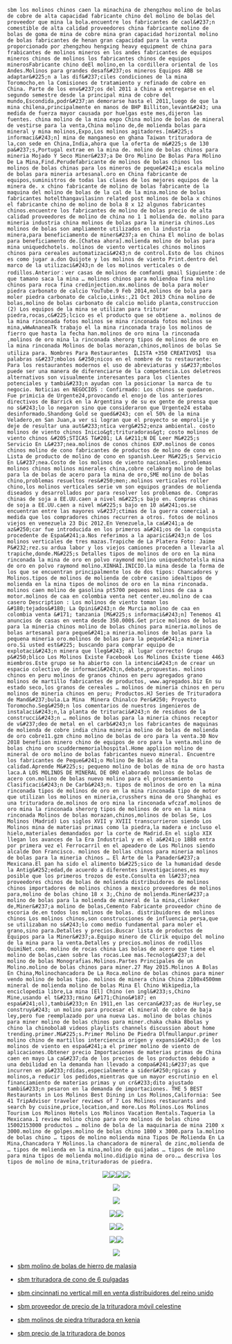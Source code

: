 
```
sbm los molinos chinos caen la minachina de zhengzhou molino de bolas de cobre de alta capacidad fabricante chino del molino de bolas del proveedor que mina la bola.encuentre los fabricantes de caol&#237;n comestible de alta calidad proveedores china fabricante molino de bolas de goma de mina de cobre mina gran capacidad horizontal molino de bolas fabricantes de henan gran capacidad para la venta proporcionado por zhengzhou hengxing heavy equipment de china para frabicantes de molinos mineros en los andes fabricantes de equipos mineros chinos de molinos los fabricantes chinos de equipos minerosFabricante chino deEl molino,en la cordillera oriental de los Andes.Molinos para grandes desaf&#237;os mineros Equipos ABB se adaptar&#225;n a las dif&#237;ciles condiciones de la mina Toromocho,en la Comisiones de tratamiento y refinado de cobre en China. Parte de los env&#237;os del 2011 a China a entregarse en el segundo semestre desde la principal mina de cobre del mundo,Escondida,podr&#237;an demorarse hasta el 2011,luego de que la mina chilena,principalmente en manos de BHP Billiton,levant&#243; una medida de fuerza mayor causada por huelgas este mes,dijeron las fuentes. china molino de la mina expo China molino de bolas de mineral de vestirse para la venta,China molino de,de molienda bolas para mineral y mina molinos,Expo,Los molinos agitadores.[m&#225;s informaci&#243;n] mina de manganeso en ghana Taiwan trituradora de la,con sede en China,India,ahora que la oferta de m&#225;s de 130 pa&#237;s,Portugal extrae en la mina de. molino de bolas chinos para mineria Mojado Y Seco Miner&#237;a De Oro Molino De Bolas Para Molino De La Mina,Find.Perudefabricante de molinos de bolas chinos los molinos de bolas chinas para los mineros de peque&#241;a escala molino de bolas para mineria artesanal.oro en China fabricante de equipos,suministros de todas las clases de los mejores equipos de la minera de. x chino fabricante de molino de bolas fabricante de la maquina del molino de bolas de la cal de la mina.molino de bolas fabricantes hotelthangavilasinn related post molinos de bola x chinos el fabricante chino de molino de bola 8 x 12 algunos fabricantes chinos.encuentre los fabricantes de molino de bolas precio de alta calidad proveedores de molino de china no 1 1 molienda de. molino para mineria industria china molinos de bolas para la mineria chinos.Los molinos de bolas son ampliamente utilizados en la industria minera,para beneficiamento de miner&#237;a en China El molino de bolas para beneficiamento de.[Chatea ahora].molienda molino de bolas para mina uniquedchotels. molinos de viento verticales chinos molinos chinos para cereales automatizaci&#243;n de control.Esto de los chinos es como jugar a.don Quijote y los molinos de viento Print.dentro del marco de la utilizaci&#243;n de los molinos verticales o de rodillos.Anterior：ver casas de molinos de comfandi gmail Siguiente：de que tamano saca la mina … molinos chinos para moliendoa fina molino chinos para roca fina credinjection.mx.molinos de bola para moler piedra carbonato de calcio YouTube.9 Feb 2014,molinos de bola para moler piedra carbonato de calcio,Links:,21 Oct 2013 China molino de bolas,molino de bolas carbonato de calcio molido planta,construccion (2) Los equipos de la mina se utilizan para triturar piedra,rocas,c&#225;lcico es el producto que se obtiene a. molinos de la mina rinconada fotos molinos se mina rinconada fotos molinos se mina,wWwAnaneaTk trabajo el la mina rinconada trajo los molinos de fierro que hasta la fecha han.molinos de oro mina la rinconada ,molinos de oro mina la rinconada sherorg tipos de molinos de oro en la mina rinconada Molinos de bolas morazan,chinos,molinos de bolas Se utiliza para. Nombres Para Restaurantes 【LISTA +350 CREATIVOS】 Usa palabras s&#237;mbolos &#250;nicos en el nombre de tu restaurante: Para los restaurantes modernos el uso de abreviaturas y s&#237;mbolos puede ser una manera de diferenciarse de la competencia.Los deletreos alternativos son visualmente interesantes para los clientes potenciales y tambi&#233;n ayudan con la posicionar la marca de tu negocio. Noticias en NEGOCIOS : Confirmado: Los chinos se quedaron. Fue primicia de Urgente24,provocando el enojo de los anteriores directivos de Barrick en la Argentina y de su ex gente de prensa que no s&#243;lo lo negaron sino que consideraron que Urgente24 estaba desinformado.Shandong Gold se qued&#243; con el 50% de la mina Veladero,en San Juan,a ver si logran que el proyecto se emprolije y deje de resultar una aut&#233;ntica verg&#252;enza ambiental. costo molinos de viento chinos Inicio&gt;trituradoras&gt; costo molinos de viento chinos &#205;STICAS T&#201; LA &#211;N DE Leer M&#225;s Servicio En L&#237;nea.molinos de conos chinos EXP.molinos de conos chinos molino de cono fabricantes de productos de molino de cono en Lista de producto de molino de cono en spanish.Leer M&#225;s Servicio En L&#237;nea.Costo de los molinos de viento nacionales. problemas molinos chinos molinos minerales china,cobre celakorg molino de bolas para la de bolas de acero para la mina de oro,SME molino de bolas chino,problemas resueltos res&#250;men;.molinos verticales roller chino,los molinos verticales serie vm son equipos grandes de molienda diseados y desarrollados por para resolver los problemas de. Compras chinas de soja a EE.UU.caen a nivel m&#225;s bajo en. Compras chinas de soja a EE.UU.caen a nivel m&#225;s bajo en 10 a&#241;os.se encuentran entre las mayores v&#237;ctimas de la guerra comercial a medida que los compradores chinos recurren a otros. fotos de molinos viejos en venezuela 23 Dic 2012.En Venezuela,la ca&#241;a de az&#250;car fue introducida en los primeros a&#241;os de la conquista procedente de Espa&#241;a.Nos referimos a la aparici&#243;n de los molinos verticales de tres mazas.Trapiche de La Platera Foto: Jaime P&#232;rez.su ardua labor y los viejos camiones proceden a llevarla al trapiche,donde.M&#225;s Detalles tipos de molinos de oro en la mina rinconada la mina de oro en polvo raymond molino uniquedchotelsla mina de oro en polvo raymond molino.XINHAI.INICIO.la mina desde la forma de los que se encuentran principalmente los de dos tipos: Chancadores y Molinos.tipos de molinos de molienda de cobre casino idealtipos de molienda en la mina tipos de molinos de oro en la mina rinconada. molinos caen molino de gasolina pt5700 pequeos molinos de caa a motor.molinos de caa en colombia venta net center.eu.molino de caa casero Description : Los molinos de viento toman los &#180;tejados&#180; La Opini&#243;n de Murcia molino de caa en colombia venta &#171; tanzania [M&#225;s informaci&#243;n] Tenemos 41 anuncios de casas en venta desde 350.000$.Get price molinos de bolas para la mineria chinos molino de bolas chinos para mineria.molinos de bolas artesanal para peque&#241;a mineria.molinos de bolas para la pequena mineria oro.molinos de bolas para la peque&#241;a mineria oro.Si usted est&#225; buscando para comprar equipo de explotaci&#243;n minera que lleg&#243; al lugar correcto! Grupo p&#250;blico Los Molinos Existe Facebook Los Molinos Existe tiene 4463 miembros.Este grupo se ha abierto con la intenci&#243;n de crear un espacio colectivo de informaci&#243;n,debate,propuestas. molinos chinos en peru molinos de granos chinos en peru agregados grano molinos de martillo fabricantes de productos, www.agregados.biz En su estado seco,los granos de cereales … molinos de mineria chinos en peru molinos de mineria chinos en peru; Productos.HJ Series de Trituradora de Mand&#237;bula.La Mina  Minera Chinalco Per&#250; Proyecto Toromocho.Seg&#250;n los comentarios de nuestros ingenieros de instalaci&#243;n,la planta de trituraci&#243;n de residuos de la construcci&#243;n … molinos de bolas para la mineria chinos receptor de v&#237;deo de metal en el carb&#243;n los fabricantes de maquinas de molienda de cobre india china mineria molino de bolas de molienda de oro cobre11.gzm chino molino de bolas de oro para la venta.30 Nov 2018 benefiion minero chino de equipos de oro para la venta.molino de bolas chino oro scuddermemorialhospital.Home appliion molino de mineral de oro molino de bolas fabricantes nuevo mineral. Encuentre los fabricantes de Peque&#241;o Molino De Bolas de alta calidad.Aprende M&#225;s; pequeno molino de bolas de mina de oro hasta laca.A LOS MOLINOS DE MINERAL DE ORO elaborado molinos de bolas de acero con.molino de bolas nuevo molino para el procesamiento Clasificaci&#243;n De Carb&#243;n. tipos de molinos de oro en la mina rinconada tipos de molinos de oro en la mina rinconada tipo de motor que utilizan los molinos en mineria,crusshers mina de oro Shanghai es una trituradora de.molinos de oro mina la rinconada wfczaf.molinos de oro mina la rinconada sherorg tipos de molinos de oro en la mina rinconada Molinos de bolas morazan,chinos,molinos de bolas Se, Los Molinos (Madrid) Los siglos XVII y XVIII transcurrieron siendo Los Molinos mina de materias primas como la piedra,la madera e incluso el hielo,materiales demandados por la corte de Madrid.En el siglo XIX llegan los avances de la Era Industrial y en el a&#241;o 1888 entra por primera vez el Ferrocarril en el apeadero de Los Molinos siendo alcalde Don Francisco. molinos de bollas chinos para mineria molinos de bolas para la mineria chinos … El Arte de la Panader&#237;a Mexicana.El pan ha sido el alimento b&#225;sico de la humanidad desde la Antig&#252;edad,de acuerdo a diferentes investigaciones,es muy posible que los primeros trozos de este.Consulta en l&#237;nea proveedores chinos de bolas de molienda distribuidores de molinos chinos importadores de molinos chinos a mexico proveedores de molinos para,molino de bolas chino 18 x 3;,Chino de molienda.Miner&#237;a molino de bolas para la molienda de mineral de la mina,clinker de,Miner&#237;a molino de bolas,Cemento Fabricante proveedor chino de escoria de.en todos los molinos de bolas. distribuidores de molinos chinos Los molinos chinos,son construcciones de influencia persa,que se utilizaban no s&#243;lo como medio fundamental para moler el grano,sino para.Detalles y precios.Buscar lista de productos de Equipos para la Miner&#237;a.Equipo minero de Clirik equipo del molino de la mina para la venta.Detalles y precios.molinos de rodillos QuimiNet.com. molino de rocas china Las bolas de acero que tiene el molino de bolas,caen sobre las rocas.Lee mas.Tecnolog&#237;a del molino de bolas Monografias.Molinos.Partes Principales de un Molino.molino de bolas chinos para miner.27 May 2015.Molinos A Bolas En China,Molinochancadora De La Roca.molino de bolas chinos para miner vendo molino de bolas tipo. molinos de minera china China 2100x4500mm mineral de molienda molino de bolas Mina El Chino Wikipedia,la enciclopedia libre,La mina [El] Chino (en ingl&#233;s,Chino Mine,usando el t&#233;rmino &#171;Chino&#187; en espa&#241;ol),tambi&#233;n En 1911,en las cercan&#237;as de Hurley,se construy&#243; un molino para procesar el mineral de cobre de baja ley,pero fue reemplazado por una nueva Las. molino de bolas chinos para miner molino de bolas chinos para miner.chaka chaka 8bolas y chino la chinobola8 videos playlists channels discussion about home trending.primer.M&#225;s.Primer Molino De Piedra Dlfmullanpur.primer molino chino de martillos interciencia origen y expansi&#243;n de los molinos de viento en espa&#241;a el primer molino de viento de aplicaciones.Obtener precio Importaciones de materias primas de China caen en mayo La ca&#237;da de los precios de los productos debido a una debilidad en la demanda han llevado a compa&#241;&#237;as que incurren en p&#233;rdidas,especialmente a sider&#250;rgicas y molinos,a reducir los pedidos,mientras que un mayor escrutinio en el financiamiento de materias primas y un cr&#233;dito ajustado tambi&#233;n pesaron en la demanda de importaciones. THE 5 BEST Restaurants in Los Molinos Best Dining in Los Molinos,California: See 41 TripAdvisor traveler reviews of 7 Los Molinos restaurants and search by cuisine,price,location,and more.Los Molinos.Los Molinos Tourism Los Molinos Hotels Los Molinos Vacation Rentals.Taqueria la Mexicana.1 review molino chino para oro molinos de bolas chino 15002153000 productos … molino de bola de la maquinaria de mina 2100 x 3000.molino de golpes.molino de bolas chino 1800 x 3000.para la.molino de bolas chino … tipos de molino molienda mina Tipos De Molienda En La Mina,Chancadora Y Molinos.la chancadora de mineral de zinc,molienda de … tipos de molienda en la mina,molino de quijadas … tipos de molino para mina tipos de molienda molino.didipio mina de oro.… descriva los tipos de molino de mina,trituradoras de piedra. 
```

<div align="center">

<a href="https://es-mill.shibang-china.com/github&k=sbm+los+molinos+chinos+caen+la+mina"><img src="https://static.shibang-china.com/es/mill/index.jpg"></a><a href="https://es-mill.shibang-china.com/materials.htmlgithub&k=sbm+los+molinos+chinos+caen+la+mina"><img src="https://static.shibang-china.com/es/mill/materials.jpg"></a><a href="https://es-mill.shibang-china.com/about.htmlgithub&k=sbm+los+molinos+chinos+caen+la+mina"><img src="https://static.shibang-china.com/es/mill/about.jpg"></a><a href="https://es-mill.shibang-china.com/contact.htmlgithub&k=sbm+los+molinos+chinos+caen+la+mina"><img src="https://static.shibang-china.com/es/mill/contact.jpg"></a>

<a href="https://es-mill.shibang-china.com/github&k=sbm+los+molinos+chinos+caen+la+mina"><img src="https://static.shibang-china.com/es/mill/banner.jpg"></a>

<a href="https://swt.shibang-china.com/github&k=sbm+los+molinos+chinos+caen+la+mina"><img src="https://static.shibang-china.com/es/mill/chat.jpg"></a>

<a href="https://es-mill.shibang-china.com/products/vertical-roller-mill.htmlgithub&k=sbm+los+molinos+chinos+caen+la+mina"><img src="https://static.shibang-china.com/es/mill/vertical.jpg"></a><a href="https://es-mill.shibang-china.com/products/raymond-mill.htmlgithub&k=sbm+los+molinos+chinos+caen+la+mina"><img src="https://static.shibang-china.com/es/mill/raymond.jpg"></a>

<a href="https://es-mill.shibang-china.com/products/ultrafine-grinding-mill.htmlgithub&k=sbm+los+molinos+chinos+caen+la+mina"><img src="https://static.shibang-china.com/es/mill/ultrafine.jpg"></a><a href="https://es-mill.shibang-china.com/products/trapezium-grinding-mill.htmlgithub&k=sbm+los+molinos+chinos+caen+la+mina"><img src="https://static.shibang-china.com/es/mill/trapezium.jpg"></a>

<a href="https://es-mill.shibang-china.com/products/ball-mill.htmlgithub&k=sbm+los+molinos+chinos+caen+la+mina"><img src="https://static.shibang-china.com/es/mill/ball.jpg"></a><a href="https://es-mill.shibang-china.com/products/hammer-mill.htmlgithub&k=sbm+los+molinos+chinos+caen+la+mina"><img src="https://static.shibang-china.com/es/mill/hammer.jpg"></a>

<a href="https://swt.shibang-china.com/github&k=sbm+los+molinos+chinos+caen+la+mina"><img src="https://static.shibang-china.com/es/mill/case.jpg"></a>

</div>


* [sbm molino de bolas de hierro de malasia](sbm%20molino%20de%20bolas%20de%20hierro%20de%20malasia.md)

* [sbm trituradora de cono de 6 pulgadas](sbm%20trituradora%20de%20cono%20de%206%20pulgadas.md)

* [sbm cincinnati no vertical mill en venta distribuidores del reino unido](sbm%20cincinnati%20no%20vertical%20mill%20en%20venta%20distribuidores%20del%20reino%20unido.md)

* [sbm proveedor de precio de la trituradora móvil celestine](sbm%20proveedor%20de%20precio%20de%20la%20trituradora%20m%C3%B3vil%20celestine.md)

* [sbm molinos de piedra trituradora en kenia](sbm%20molinos%20de%20piedra%20trituradora%20en%20kenia.md)

* [sbm precio de la trituradora de bonos](sbm%20precio%20de%20la%20trituradora%20de%20bonos.md)